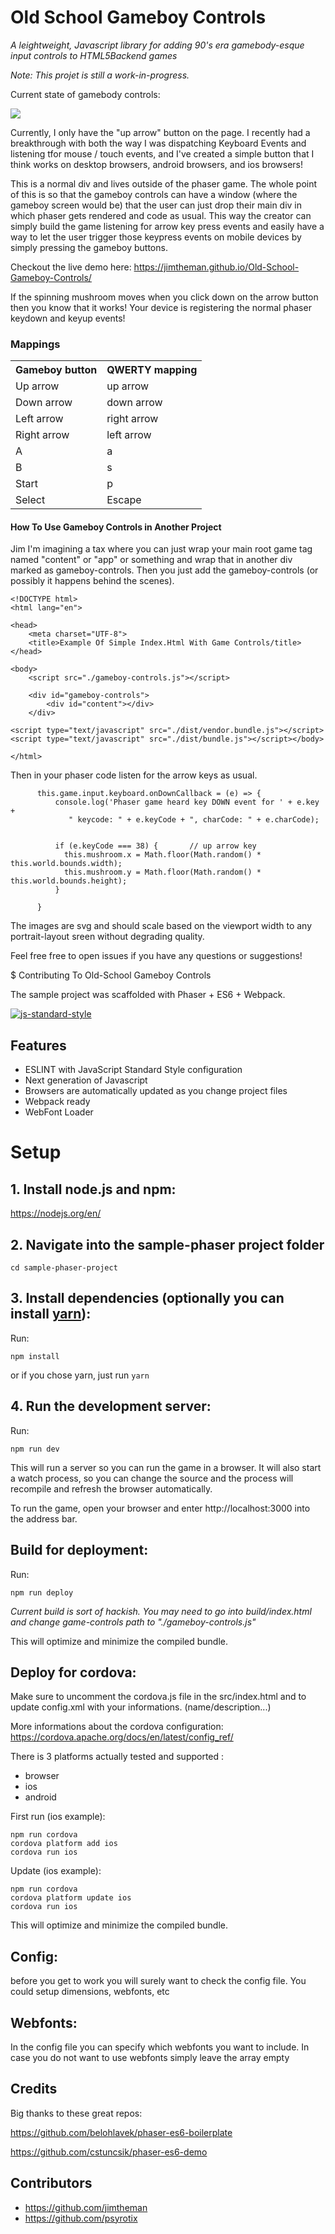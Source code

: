 


# Old School Gameboy Controls 

_A leightweight, Javascript library for adding 90's era gamebody-esque input controls to HTML5Backend games_


_Note: This projet is still a work-in-progress._


Current state of gamebody controls:

<img src="./gameboy-controls_3-30-18.jpg"/>

Currently, I only have the "up arrow" button on the page. I recently had a breakthrough with both the way I was 
dispatching Keyboard Events and listening tfor mouse / touch events, and I've created a simple button that I think
works on desktop browsers, android browsers, and ios browsers!


This is a normal div and lives outside of the phaser game.
The whole point of this is so that the gameboy controls can have a window (where the gameboy screen would be) that the user
can just drop their main div in which phaser gets rendered and code as usual. This way the creator can simply build
the game listening for arrow key press events and easily have a way to let the user trigger those keypress events on 
mobile devices by simply pressing the gameboy buttons.


Checkout the live demo here: https://jimtheman.github.io/Old-School-Gameboy-Controls/


If the spinning mushroom moves when you click down on the arrow button then you know that it works! Your device is registering
the normal phaser keydown and keyup events!




### Mappings
<table>
    <tr><th>Gameboy button</th><th>QWERTY mapping</th></tr>
    <tr><td>Up arrow</td><td>up arrow</td></tr>
    <tr><td>Down arrow</td><td>down arrow</td></tr>
    <tr><td>Left arrow</td><td>right arrow</td></tr>
    <tr><td>Right arrow</td><td>left arrow</td></tr>
    <tr><td>A</td><td>a</td></tr>
    <tr><td>B</td><td>s</td></tr>
    <tr><td>Start</td><td>p</td></tr>
    <tr><td>Select</td><td>Escape</td></tr>
</table>


#### How To Use Gameboy Controls in Another Project
Jim
I'm imagining a tax where you can just wrap your main root game tag named "content" or "app" or something and wrap that in
another div marked as gameboy-controls. Then you just add the gameboy-controls (or possibly it happens behind the scenes).

```
<!DOCTYPE html>
<html lang="en">

<head>
    <meta charset="UTF-8">
    <title>Example Of Simple Index.Html With Game Controls/title>
</head>

<body>
    <script src="./gameboy-controls.js"></script>

    <div id="gameboy-controls">
        <div id="content"></div>
    </div>

<script type="text/javascript" src="./dist/vendor.bundle.js"></script><script type="text/javascript" src="./dist/bundle.js"></script></body>

</html>

```


Then in your phaser code listen for the arrow keys as usual.

```
      this.game.input.keyboard.onDownCallback = (e) => {
          console.log('Phaser game heard key DOWN event for ' + e.key +
             " keycode: " + e.keyCode + ", charCode: " + e.charCode);

          
          if (e.keyCode === 38) {       // up arrow key
            this.mushroom.x = Math.floor(Math.random() * this.world.bounds.width);
            this.mushroom.y = Math.floor(Math.random() * this.world.bounds.height);
          }

      }
```



The images are svg and should scale based on the viewport width to any portrait-layout sreen without degrading quality. 


Feel free free to open issues if you have any questions or suggestions!


$ Contributing To Old-School Gameboy Controls


 The sample project was scaffolded with Phaser + ES6 + Webpack.

[![js-standard-style](https://cdn.rawgit.com/feross/standard/master/badge.svg)](https://github.com/feross/standard)


## Features
- ESLINT with JavaScript Standard Style configuration
- Next generation of Javascript
- Browsers are automatically updated as you change project files
- Webpack ready
- WebFont Loader


# Setup

## 1. Install node.js and npm:

https://nodejs.org/en/


## 2. Navigate into the sample-phaser project folder

`cd sample-phaser-project`


## 3. Install dependencies (optionally you can install [yarn](https://yarnpkg.com/)):

Run:

```npm install``` 

or if you chose yarn, just run ```yarn```


## 4. Run the development server:

Run:

```npm run dev```

This will run a server so you can run the game in a browser. It will also start a watch process, so you can change the source and the process will recompile and refresh the browser automatically.

To run the game, open your browser and enter http://localhost:3000 into the address bar.


## Build for deployment:

Run:

```npm run deploy```


_Current build is sort of hackish. You may need to go into build/index.html and change game-controls path to "./gameboy-controls.js"_


This will optimize and minimize the compiled bundle.

## Deploy for cordova:
Make sure to uncomment the cordova.js file in the src/index.html and to update config.xml with your informations. (name/description...)

More informations about the cordova configuration:
https://cordova.apache.org/docs/en/latest/config_ref/

There is 3 platforms actually tested and supported : 
- browser
- ios
- android

First run (ios example):

```
npm run cordova
cordova platform add ios
cordova run ios
```

Update (ios example):

```
npm run cordova
cordova platform update ios
cordova run ios
```

This will optimize and minimize the compiled bundle.

## Config:
before you get to work you will surely want to check the config file. You could setup dimensions, webfonts, etc

## Webfonts:
In the config file you can specify which webfonts you want to include. In case you do not want to use webfonts simply leave the array empty

## Credits
Big thanks to these great repos:

https://github.com/belohlavek/phaser-es6-boilerplate

https://github.com/cstuncsik/phaser-es6-demo

## Contributors

- https://github.com/jimtheman
- https://github.com/psyrotix
